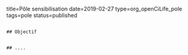 title=Pôle sensibilisation
date=2019-02-27
type=org_openCiLife_pole
tags=pole
status=published
~~~~~~

## Objectif


## ....